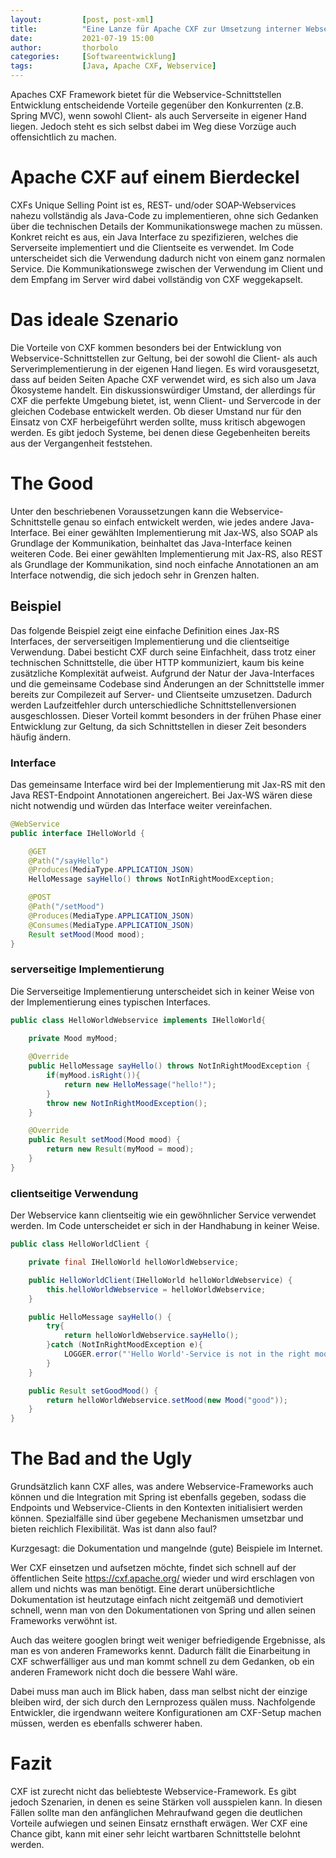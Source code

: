 ```yaml
---
layout:         [post, post-xml]              
title:          "Eine Lanze für Apache CXF zur Umsetzung interner Webservice-Schnittstellen"
date:           2021-07-19 15:00
author:         thorbolo
categories:     [Softwareentwicklung]
tags:           [Java, Apache CXF, Webservice]
---
```


Apaches CXF Framework bietet für die Webservice-Schnittstellen Entwicklung entscheidende Vorteile gegenüber den Konkurrenten (z.B. Spring MVC), wenn sowohl Client- als auch Serverseite in eigener Hand liegen. 
Jedoch steht es sich selbst dabei im Weg diese Vorzüge auch offensichtlich zu machen. 

# Apache CXF auf einem Bierdeckel
CXFs Unique Selling Point ist es, REST- und/oder SOAP-Webservices nahezu vollständig als Java-Code zu implementieren, ohne sich Gedanken über die technischen Details der Kommunikationswege machen zu müssen.
Konkret reicht es aus, ein Java Interface zu spezifizieren, welches die Serverseite implementiert und die Clientseite es verwendet. 
Im Code unterscheidet sich die Verwendung dadurch nicht von einem ganz normalen Service. 
Die Kommunikationswege zwischen der Verwendung im Client und dem Empfang im Server wird dabei vollständig von CXF weggekapselt.  

# Das ideale Szenario
Die Vorteile von CXF kommen besonders bei der Entwicklung von Webservice-Schnittstellen zur Geltung, bei der sowohl die Client- als auch Serverimplementierung in der eigenen Hand liegen.
Es wird vorausgesetzt, dass auf beiden Seiten Apache CXF verwendet wird, es sich also um Java Ökosysteme handelt.
Ein diskussionswürdiger Umstand, der allerdings für CXF die perfekte Umgebung bietet, ist, wenn Client- und Servercode in der gleichen Codebase entwickelt werden.
Ob dieser Umstand nur für den Einsatz von CXF herbeigeführt werden sollte, muss kritisch abgewogen werden. 
Es gibt jedoch Systeme, bei denen diese Gegebenheiten bereits aus der Vergangenheit feststehen.  

# The Good
Unter den beschriebenen Voraussetzungen kann die Webservice-Schnittstelle genau so einfach entwickelt werden, wie jedes andere Java-Interface.
Bei einer gewählten Implementierung mit Jax-WS, also SOAP als Grundlage der Kommunikation, beinhaltet das Java-Interface keinen weiteren Code.
Bei einer gewählten Implementierung mit Jax-RS, also REST als Grundlage der Kommunikation, sind noch einfache Annotationen an am Interface notwendig, die sich jedoch sehr in Grenzen halten.

## Beispiel 
Das folgende Beispiel zeigt eine einfache Definition eines Jax-RS Interfaces, der serverseitigen Implementierung und die clientseitige Verwendung.
Dabei besticht CXF durch seine Einfachheit, dass trotz einer technischen Schnittstelle, die über HTTP kommuniziert, kaum bis keine zusätzliche Komplexität aufweist.
Aufgrund der Natur der Java-Interfaces und die gemeinsame Codebase sind Änderungen an der Schnittstelle immer bereits zur Compilezeit auf Server- und Clientseite umzusetzen.
Dadurch werden Laufzeitfehler durch unterschiedliche Schnittstellenversionen ausgeschlossen.
Dieser Vorteil kommt besonders in der frühen Phase einer Entwicklung zur Geltung, da sich Schnittstellen in dieser Zeit besonders häufig ändern.  

### Interface
Das gemeinsame Interface wird bei der Implementierung mit Jax-RS mit den Java REST-Endpoint Annotationen angereichert. Bei Jax-WS wären diese nicht notwendig und würden das Interface weiter vereinfachen. 

```java
@WebService
public interface IHelloWorld {

    @GET
    @Path("/sayHello")
    @Produces(MediaType.APPLICATION_JSON)
    HelloMessage sayHello() throws NotInRightMoodException;

    @POST
    @Path("/setMood")
    @Produces(MediaType.APPLICATION_JSON)
    @Consumes(MediaType.APPLICATION_JSON)
    Result setMood(Mood mood);
}
```

### serverseitige Implementierung
Die Serverseitige Implementierung unterscheidet sich in keiner Weise von der Implementierung eines typischen Interfaces. 

```java
public class HelloWorldWebservice implements IHelloWorld{

    private Mood myMood;
    
    @Override
    public HelloMessage sayHello() throws NotInRightMoodException {
        if(myMood.isRight()){
            return new HelloMessage("hello!");
        }
        throw new NotInRightMoodException();
    }

    @Override
    public Result setMood(Mood mood) {
        return new Result(myMood = mood);
    }
}
```

### clientseitige Verwendung
Der Webservice kann clientseitig wie ein gewöhnlicher Service verwendet werden. Im Code unterscheidet er sich in der Handhabung in keiner Weise. 

```java
public class HelloWorldClient {

    private final IHelloWorld helloWorldWebservice;

    public HelloWorldClient(IHelloWorld helloWorldWebservice) {
        this.helloWorldWebservice = helloWorldWebservice;
    }

    public HelloMessage sayHello() {
        try{
            return helloWorldWebservice.sayHello();
        }catch (NotInRightMoodException e){
            LOGGER.error("'Hello World'-Service is not in the right mood to say hello", e);
        }
    }

    public Result setGoodMood() {
        return helloWorldWebservice.setMood(new Mood("good"));
    }
}
```

# The Bad and the Ugly
Grundsätzlich kann CXF alles, was andere Webservice-Frameworks auch können und die Integration mit Spring ist ebenfalls gegeben, sodass die Endpoints und Webservice-Clients in den Kontexten initialisiert werden können.
Spezialfälle sind über gegebene Mechanismen umsetzbar und bieten reichlich Flexibilität.
Was ist dann also faul?

Kurzgesagt: die Dokumentation und mangelnde (gute) Beispiele im Internet.

Wer CXF einsetzen und aufsetzen möchte, findet sich schnell auf der öffentlichen Seite https://cxf.apache.org/ wieder und wird erschlagen von allem und nichts was man benötigt.
Eine derart unübersichtliche Dokumentation ist heutzutage einfach nicht zeitgemäß und demotiviert schnell, wenn man von den Dokumentationen von Spring und allen seinen Frameworks verwöhnt ist.

Auch das weitere googlen bringt weit weniger befriedigende Ergebnisse, als man es von anderen Frameworks kennt.
Dadurch fällt die Einarbeitung in CXF schwerfälliger aus und man kommt schnell zu dem Gedanken, ob ein anderen Framework nicht doch die bessere Wahl wäre.

Dabei muss man auch im Blick haben, dass man selbst nicht der einzige bleiben wird, der sich durch den Lernprozess quälen muss.
Nachfolgende Entwickler, die irgendwann weitere Konfigurationen am CXF-Setup machen müssen, werden es ebenfalls schwerer haben.

# Fazit
CXF ist zurecht nicht das beliebteste Webservice-Framework. 
Es gibt jedoch Szenarien, in denen es seine Stärken voll ausspielen kann. 
In diesen Fällen sollte man den anfänglichen Mehraufwand gegen die deutlichen Vorteile aufwiegen und seinen Einsatz ernsthaft erwägen.
Wer CXF eine Chance gibt, kann mit einer sehr leicht wartbaren Schnittstelle belohnt werden. 